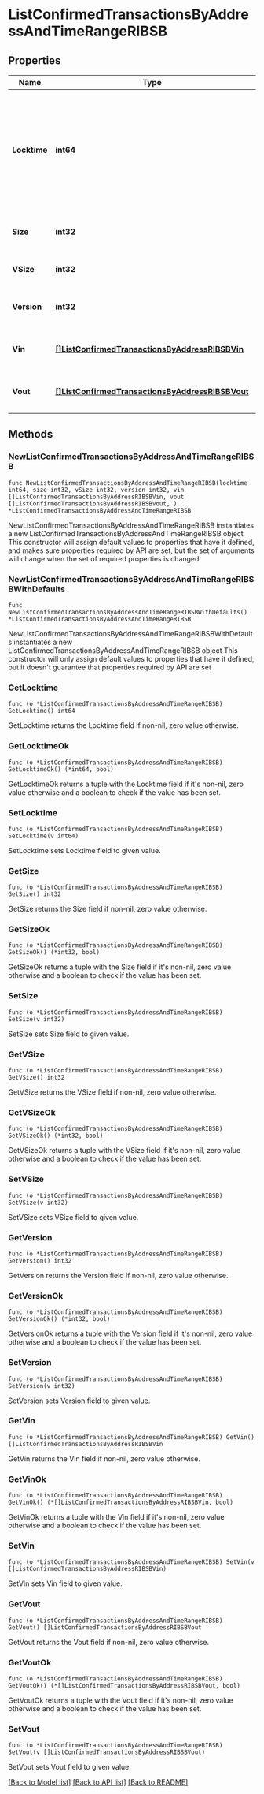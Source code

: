 # ListConfirmedTransactionsByAddressAndTimeRangeRIBSB

## Properties

Name | Type | Description | Notes
------------ | ------------- | ------------- | -------------
**Locktime** | **int64** | Represents the locktime on the transaction on the specific blockchain, i.e. the blockheight at which the transaction is valid. | 
**Size** | **int32** | Represents the total size of this transaction. | 
**VSize** | **int32** | Defines the transaction&#39;s virtual size. | 
**Version** | **int32** | Defines the version of the transaction. | 
**Vin** | [**[]ListConfirmedTransactionsByAddressRIBSBVin**](ListConfirmedTransactionsByAddressRIBSBVin.md) | Represents the transaction inputs. | 
**Vout** | [**[]ListConfirmedTransactionsByAddressRIBSBVout**](ListConfirmedTransactionsByAddressRIBSBVout.md) | Represents the transaction outputs. | 

## Methods

### NewListConfirmedTransactionsByAddressAndTimeRangeRIBSB

`func NewListConfirmedTransactionsByAddressAndTimeRangeRIBSB(locktime int64, size int32, vSize int32, version int32, vin []ListConfirmedTransactionsByAddressRIBSBVin, vout []ListConfirmedTransactionsByAddressRIBSBVout, ) *ListConfirmedTransactionsByAddressAndTimeRangeRIBSB`

NewListConfirmedTransactionsByAddressAndTimeRangeRIBSB instantiates a new ListConfirmedTransactionsByAddressAndTimeRangeRIBSB object
This constructor will assign default values to properties that have it defined,
and makes sure properties required by API are set, but the set of arguments
will change when the set of required properties is changed

### NewListConfirmedTransactionsByAddressAndTimeRangeRIBSBWithDefaults

`func NewListConfirmedTransactionsByAddressAndTimeRangeRIBSBWithDefaults() *ListConfirmedTransactionsByAddressAndTimeRangeRIBSB`

NewListConfirmedTransactionsByAddressAndTimeRangeRIBSBWithDefaults instantiates a new ListConfirmedTransactionsByAddressAndTimeRangeRIBSB object
This constructor will only assign default values to properties that have it defined,
but it doesn't guarantee that properties required by API are set

### GetLocktime

`func (o *ListConfirmedTransactionsByAddressAndTimeRangeRIBSB) GetLocktime() int64`

GetLocktime returns the Locktime field if non-nil, zero value otherwise.

### GetLocktimeOk

`func (o *ListConfirmedTransactionsByAddressAndTimeRangeRIBSB) GetLocktimeOk() (*int64, bool)`

GetLocktimeOk returns a tuple with the Locktime field if it's non-nil, zero value otherwise
and a boolean to check if the value has been set.

### SetLocktime

`func (o *ListConfirmedTransactionsByAddressAndTimeRangeRIBSB) SetLocktime(v int64)`

SetLocktime sets Locktime field to given value.


### GetSize

`func (o *ListConfirmedTransactionsByAddressAndTimeRangeRIBSB) GetSize() int32`

GetSize returns the Size field if non-nil, zero value otherwise.

### GetSizeOk

`func (o *ListConfirmedTransactionsByAddressAndTimeRangeRIBSB) GetSizeOk() (*int32, bool)`

GetSizeOk returns a tuple with the Size field if it's non-nil, zero value otherwise
and a boolean to check if the value has been set.

### SetSize

`func (o *ListConfirmedTransactionsByAddressAndTimeRangeRIBSB) SetSize(v int32)`

SetSize sets Size field to given value.


### GetVSize

`func (o *ListConfirmedTransactionsByAddressAndTimeRangeRIBSB) GetVSize() int32`

GetVSize returns the VSize field if non-nil, zero value otherwise.

### GetVSizeOk

`func (o *ListConfirmedTransactionsByAddressAndTimeRangeRIBSB) GetVSizeOk() (*int32, bool)`

GetVSizeOk returns a tuple with the VSize field if it's non-nil, zero value otherwise
and a boolean to check if the value has been set.

### SetVSize

`func (o *ListConfirmedTransactionsByAddressAndTimeRangeRIBSB) SetVSize(v int32)`

SetVSize sets VSize field to given value.


### GetVersion

`func (o *ListConfirmedTransactionsByAddressAndTimeRangeRIBSB) GetVersion() int32`

GetVersion returns the Version field if non-nil, zero value otherwise.

### GetVersionOk

`func (o *ListConfirmedTransactionsByAddressAndTimeRangeRIBSB) GetVersionOk() (*int32, bool)`

GetVersionOk returns a tuple with the Version field if it's non-nil, zero value otherwise
and a boolean to check if the value has been set.

### SetVersion

`func (o *ListConfirmedTransactionsByAddressAndTimeRangeRIBSB) SetVersion(v int32)`

SetVersion sets Version field to given value.


### GetVin

`func (o *ListConfirmedTransactionsByAddressAndTimeRangeRIBSB) GetVin() []ListConfirmedTransactionsByAddressRIBSBVin`

GetVin returns the Vin field if non-nil, zero value otherwise.

### GetVinOk

`func (o *ListConfirmedTransactionsByAddressAndTimeRangeRIBSB) GetVinOk() (*[]ListConfirmedTransactionsByAddressRIBSBVin, bool)`

GetVinOk returns a tuple with the Vin field if it's non-nil, zero value otherwise
and a boolean to check if the value has been set.

### SetVin

`func (o *ListConfirmedTransactionsByAddressAndTimeRangeRIBSB) SetVin(v []ListConfirmedTransactionsByAddressRIBSBVin)`

SetVin sets Vin field to given value.


### GetVout

`func (o *ListConfirmedTransactionsByAddressAndTimeRangeRIBSB) GetVout() []ListConfirmedTransactionsByAddressRIBSBVout`

GetVout returns the Vout field if non-nil, zero value otherwise.

### GetVoutOk

`func (o *ListConfirmedTransactionsByAddressAndTimeRangeRIBSB) GetVoutOk() (*[]ListConfirmedTransactionsByAddressRIBSBVout, bool)`

GetVoutOk returns a tuple with the Vout field if it's non-nil, zero value otherwise
and a boolean to check if the value has been set.

### SetVout

`func (o *ListConfirmedTransactionsByAddressAndTimeRangeRIBSB) SetVout(v []ListConfirmedTransactionsByAddressRIBSBVout)`

SetVout sets Vout field to given value.



[[Back to Model list]](../README.md#documentation-for-models) [[Back to API list]](../README.md#documentation-for-api-endpoints) [[Back to README]](../README.md)


